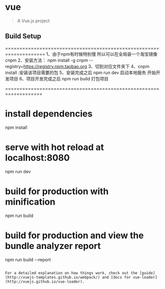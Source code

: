 # vue

> A Vue.js project

## Build Setup
====================================================================
1、由于npm有时候特别慢  所以可以在全局装一个淘宝镜像 cnpm
2、安装方法： npm install -g cnpm --registry=https://registry.npm.taobao.org
3、切到对应文件夹下
4、cnpm install  :安装该项目需要的包
5、安装完成之后  npm run dev  启动本地服务 开始开发项目
6、项目开发完成之后  npm run build  打包项目


===================================================================
# install dependencies
npm install

# serve with hot reload at localhost:8080
npm run dev

# build for production with minification
npm run build

# build for production and view the bundle analyzer report
npm run build --report
```

For a detailed explanation on how things work, check out the [guide](http://vuejs-templates.github.io/webpack/) and [docs for vue-loader](http://vuejs.github.io/vue-loader).
